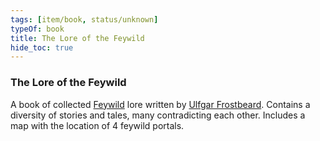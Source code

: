 ```yaml
---
tags: [item/book, status/unknown]
typeOf: book
title: The Lore of the Feywild
hide_toc: true
---
```


### The Lore of the Feywild

A book of collected [Feywild](<../../cosmology/multiverse/echo-realms/feywild/feywild.md>) lore written by [Ulfgar Frostbeard](<../../people/dwarves/ulfgar-frostbeard.md>). Contains a diversity of stories and tales, many contradicting each other. Includes a map with the location of 4 feywild portals.